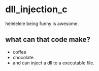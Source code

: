# dll_injection_c
helelelele being funny is awesome.

## what can that code make? 
- coffee
- chocolate
- and can inject a dll to a executable file. 
